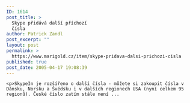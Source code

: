 ```yaml
---
ID: 1614
post_title: >
  Skype přidává další příchozí
  čísla
author: Patrick Zandl
post_excerpt: ""
layout: post
permalink: >
  https://www.marigold.cz/item/skype-pridava-dalsi-prichozi-cisla
published: true
post_date: 2005-04-17 19:08:39
---
```

	<p>SkypeIn je rozšířeno o další čísla - můžete si zakoupit čísla v Dánsku, Norsku a Švédsku i v dalších regionech USA (nyní celkem 95 regionů). České číslo zatím stále není ...
</p>